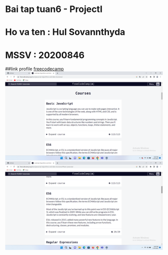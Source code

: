 # Bai tap tuan6 - ProjectI
# Ho va ten : Hul Sovannthyda
# MSSV : 20200846
##link profile [freecodecamp](https://www.freecodecamp.org/SovannthydaHul)
![image desc](BasicJS.png)
![image desc](ES6.png)
